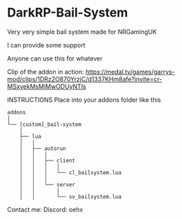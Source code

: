 # DarkRP-Bail-System
Very very simple bail system made for NRGamingUK

I can provide some support

Anyone can use this for whatever

Clip of the addon in action:
https://medal.tv/games/garrys-mod/clips/1DRz2O870YrzjC/d1337KHm8afe?invite=cr-MSxyekMsMjMwODUyNTIs

INSTRUCTIONS
Place into your addons folder like this
```
addons
│
└── [custom]_bail-system
    │
    ├── lua
    │   │
    │   ├── autorun
    │   │   │
    │   │   ├── client
    │   │   │   │
    │   │   │   └── cl_bailsystem.lua
    │   │   │
    │   │   └── server
    │   │       │
    │   │       └── sv_bailsystem.lua
```

Contact me:
Discord: oehx
